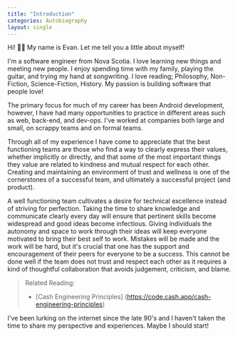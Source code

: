 ```yaml
---
title: "Introduction"
categories: Autobiography
layout: single
---
```


Hi! 👋🏼 My name is Evan. Let me tell you a little about myself!

I'm a software engineer from Nova Scotia. I love learning new things and meeting
new people. I enjoy spending time with my family, playing the guitar, and
trying my hand at songwriting. I love reading; Philosophy, Non-Fiction,
Science-Fiction, History. My passion is building software that people love!

The primary focus for much of my career has been Android development, however, I
have had many opportunities to practice in different areas such as web,
back-end, and dev-ops. I've worked at companies both large and small, on
scrappy teams and on formal teams.

Through all of my experience I have come to appreciate that the best functioning
teams are those who find a way to clearly express their values, whether
implicitly or directly, and that some of the most important things they value
are related to kindness and mutual respect for each other. Creating and
maintaining an environment of trust and wellness is one of the cornerstones of
a successful team, and ultimately a successful project (and product).

A well functioning team cultivates a desire for technical excellence instead of
striving for perfection. Taking the time to share knowledge and communicate
clearly every day will ensure that pertinent skills become widespread and good
ideas become infectious. Giving individuals the autonomy and space to work
through their ideas will keep everyone motivated to bring their best self to
work. Mistakes will be made and the work will be hard, but it's crucial that
one has the support and encouragement of their peers for everyone to be a
success. This cannot be done well if the team does not trust and respect each
other as it requires a kind of thoughtful collaboration that avoids judgement,
criticism, and blame.

> Related Reading:
> * [Cash Engineering Principles]
    (https://code.cash.app/cash-engineering-principles)

I've been lurking on the internet since the late 90's and I haven't taken the
time to share my perspective and experiences. Maybe I should start!
